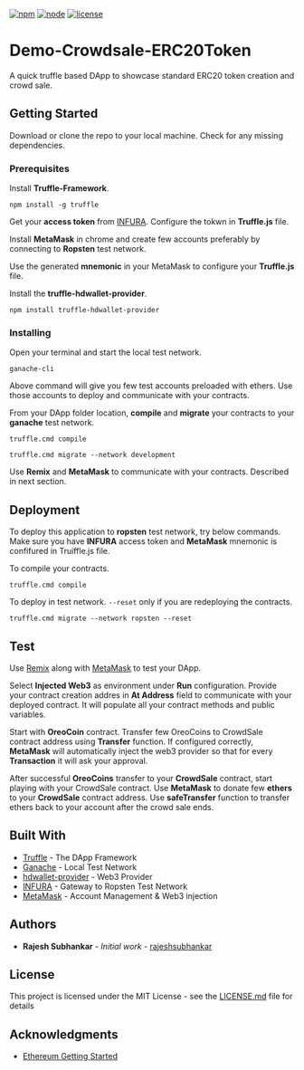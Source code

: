 [![npm](https://img.shields.io/npm/v/npm.svg)]()
[![node](https://img.shields.io/node/v/passport.svg)]()
[![license](https://img.shields.io/packagist/l/doctrine/orm.svg)]()


# Demo-Crowdsale-ERC20Token

A quick truffle based DApp to showcase standard ERC20 token creation and crowd sale.

## Getting Started

Download or clone the repo to your local machine. Check for any missing dependencies.

### Prerequisites

Install **Truffle-Framework**.
```
npm install -g truffle
```

Get your **access token** from [INFURA](https://infura.io/). Configure the tokwn in **Truffle.js** file.

Install **MetaMask** in chrome and create few accounts preferably by connecting to **Ropsten** test network. 

Use the generated **mnemonic** in your MetaMask to configure your **Truffle.js** file.

Install the **truffle-hdwallet-provider**.
```
npm install truffle-hdwallet-provider
```

### Installing

Open your terminal and start the local test network.
```
ganache-cli
```
Above command will give you few test accounts preloaded with ethers. Use those accounts to deploy and communicate with your contracts.

From your DApp folder location, **compile** and **migrate** your contracts to your **ganache** test network.
```
truffle.cmd compile
```
```
truffle.cmd migrate --network development
```

Use **Remix** and **MetaMask** to communicate with your contracts. Described in next section.


## Deployment

To deploy this application to **ropsten** test network, try below commands. Make sure you have **INFURA** access token and **MetaMask** mnemonic is confifured in Truiffle.js file.

To compile your contracts.
```
truffle.cmd compile
```
To deploy in test network. `--reset` only if you are redeploying the contracts.
```
truffle.cmd migrate --network ropsten --reset
```

## Test

Use [Remix](https://remix.ethereum.org/) along with [MetaMask](https://metamask.io/) to test your DApp. 

Select **Injected Web3** as environment under **Run** configuration. Provide your contract creation addres in **At Address** field to communicate with your deployed contract. It will populate all your contract methods and public variables. 

Start with **OreoCoin** contract. Transfer few OreoCoins to CrowdSale contract address using **Transfer** function. If configured correctly, **MetaMask** will automatically inject the web3 provider so that for every **Transaction** it will ask your approval.

After successful **OreoCoins** transfer to your **CrowdSale** contract, start playing with your CrowdSale contract. Use **MetaMask** to donate few **ethers** to your **CrowdSale** contract address. Use **safeTransfer** function to transfer ethers back to your account after the crowd sale ends. 

## Built With

* [Truffle](http://truffleframework.com/) - The DApp Framework
* [Ganache](https://github.com/trufflesuite/ganache-cli) - Local Test Network
* [hdwallet-provider](https://github.com/trufflesuite/truffle-hdwallet-provider) - Web3 Provider
* [INFURA](https://infura.io/) - Gateway to Ropsten Test Network
* [MetaMask](https://metamask.io/) - Account Management & Web3 injection


## Authors

* **Rajesh Subhankar** - *Initial work* - [rajeshsubhankar](https://github.com/rajeshsubhankar)

## License

This project is licensed under the MIT License - see the [LICENSE.md](LICENSE.md) file for details

## Acknowledgments

* [Ethereum Getting Started](https://www.ethereum.org/crowdsale)


